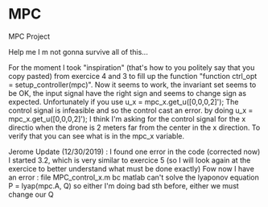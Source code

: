 # MPC
MPC Project

Help me I m not gonna survive all of this...

For the moment I took "inspiration" (that's how to you politely say that you copy pasted) from exercice 4 and 3 to fill up the function "function ctrl_opt = setup_controller(mpc)". Now it seems to work, the invariant set seems to be OK, the input signal have the right sign and seems to change sign as expected. Unfortunately if you use u_x = mpc_x.get_u([0,0,0,2]'); The control signal is infeasible and so the control cast an error. by doing u_x = mpc_x.get_u([0,0,0,2]'); I think I'm asking for the control signal for the x directio when the drone is 2 meters far from the center in the x direction. To verify that you can see what is in the mpc_x variable.

Jerome Update (12/30/2019) : 
I found one error in the code (corrected now)
I started 3.2, which is very similar to exercice 5 (so I will look again at the exercice to better understand what must be done exactly)
Fow now I have an error : file MPC_control_x.m bc matlab can't solve the lyaponov equation P = lyap(mpc.A, Q)
                          so either I'm doing bad sth before, either we must change our Q
